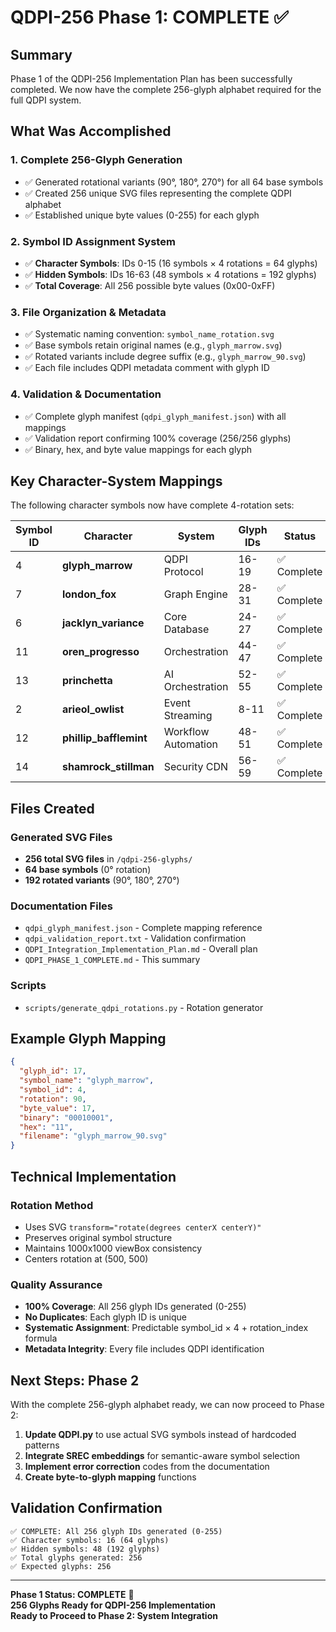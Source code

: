 # QDPI-256 Phase 1: COMPLETE ✅

## Summary

Phase 1 of the QDPI-256 Implementation Plan has been successfully completed. We now have the complete 256-glyph alphabet required for the full QDPI system.

## What Was Accomplished

### 1. **Complete 256-Glyph Generation**
- ✅ Generated rotational variants (90°, 180°, 270°) for all 64 base symbols
- ✅ Created 256 unique SVG files representing the complete QDPI alphabet
- ✅ Established unique byte values (0-255) for each glyph

### 2. **Symbol ID Assignment System**
- ✅ **Character Symbols**: IDs 0-15 (16 symbols × 4 rotations = 64 glyphs)
- ✅ **Hidden Symbols**: IDs 16-63 (48 symbols × 4 rotations = 192 glyphs)
- ✅ **Total Coverage**: All 256 possible byte values (0x00-0xFF)

### 3. **File Organization & Metadata**
- ✅ Systematic naming convention: `symbol_name_rotation.svg`
- ✅ Base symbols retain original names (e.g., `glyph_marrow.svg`)
- ✅ Rotated variants include degree suffix (e.g., `glyph_marrow_90.svg`)
- ✅ Each file includes QDPI metadata comment with glyph ID

### 4. **Validation & Documentation**
- ✅ Complete glyph manifest (`qdpi_glyph_manifest.json`) with all mappings
- ✅ Validation report confirming 100% coverage (256/256 glyphs)
- ✅ Binary, hex, and byte value mappings for each glyph

## Key Character-System Mappings

The following character symbols now have complete 4-rotation sets:

| Symbol ID | Character | System | Glyph IDs | Status |
|-----------|-----------|--------|-----------|---------|
| 4 | **glyph_marrow** | QDPI Protocol | 16-19 | ✅ Complete |
| 7 | **london_fox** | Graph Engine | 28-31 | ✅ Complete |
| 6 | **jacklyn_variance** | Core Database | 24-27 | ✅ Complete |
| 11 | **oren_progresso** | Orchestration | 44-47 | ✅ Complete |
| 13 | **princhetta** | AI Orchestration | 52-55 | ✅ Complete |
| 2 | **arieol_owlist** | Event Streaming | 8-11 | ✅ Complete |
| 12 | **phillip_bafflemint** | Workflow Automation | 48-51 | ✅ Complete |
| 14 | **shamrock_stillman** | Security CDN | 56-59 | ✅ Complete |

## Files Created

### Generated SVG Files
- **256 total SVG files** in `/qdpi-256-glyphs/`
- **64 base symbols** (0° rotation)
- **192 rotated variants** (90°, 180°, 270°)

### Documentation Files
- `qdpi_glyph_manifest.json` - Complete mapping reference
- `qdpi_validation_report.txt` - Validation confirmation
- `QDPI_Integration_Implementation_Plan.md` - Overall plan
- `QDPI_PHASE_1_COMPLETE.md` - This summary

### Scripts
- `scripts/generate_qdpi_rotations.py` - Rotation generator

## Example Glyph Mapping

```json
{
  "glyph_id": 17,
  "symbol_name": "glyph_marrow", 
  "symbol_id": 4,
  "rotation": 90,
  "byte_value": 17,
  "binary": "00010001",
  "hex": "11",
  "filename": "glyph_marrow_90.svg"
}
```

## Technical Implementation

### Rotation Method
- Uses SVG `transform="rotate(degrees centerX centerY)"` 
- Preserves original symbol structure
- Maintains 1000x1000 viewBox consistency
- Centers rotation at (500, 500)

### Quality Assurance
- **100% Coverage**: All 256 glyph IDs generated (0-255)
- **No Duplicates**: Each glyph ID is unique
- **Systematic Assignment**: Predictable symbol_id × 4 + rotation_index formula
- **Metadata Integrity**: Every file includes QDPI identification

## Next Steps: Phase 2

With the complete 256-glyph alphabet ready, we can now proceed to Phase 2:

1. **Update QDPI.py** to use actual SVG symbols instead of hardcoded patterns
2. **Integrate SREC embeddings** for semantic-aware symbol selection
3. **Implement error correction** codes from the documentation
4. **Create byte-to-glyph mapping** functions

## Validation Confirmation

```
✅ COMPLETE: All 256 glyph IDs generated (0-255)
✅ Character symbols: 16 (64 glyphs)
✅ Hidden symbols: 48 (192 glyphs) 
✅ Total glyphs generated: 256
✅ Expected glyphs: 256
```

---

**Phase 1 Status: COMPLETE** 🎉  
**256 Glyphs Ready for QDPI-256 Implementation**  
**Ready to Proceed to Phase 2: System Integration**